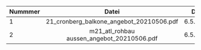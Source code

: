 | Nummmer | Datei                                      | Datum   |
| --------|:------------------------------------------:| -------:|
| 1       | 21_cronberg_balkone_angebot_20210506.pdf   | 6.5.2021|
| 2       | m21_atl_rohbau aussen_angebot_20210506.pdf | 6.5.2021|


